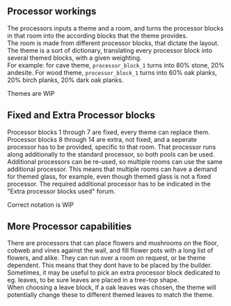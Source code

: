 ## Processor workings
The processors inputs a theme and a room, and turns the processor blocks in that room into the according blocks that the theme provides.  
The room is made from different processor blocks, that dictate the layout.  
The theme is a sort of dictionary, translating every processor block into several themed blocks, with a given weighting.  
For example: for cave theme, `processor_block_1` turns into 80% stone, 20% andesite. For wood theme, `processor_block_1` turns into 60% oak planks, 20% birch planks, 20% dark oak planks.

Themes are WIP


## Fixed and Extra Processor blocks
Processor blocks 1 through 7 are fixed, every theme can replace them.  
Processor blocks 8 through 14 are extra, not fixed, and a seperate processor has to be provided, specific to that room. That processor runs along additionally to the standard processor, so both pools can be used.  
Additional processors can be re-used, so multiple rooms can use the same additional processor. This means that multiple rooms can have a demand for themed glass, for example, even though themed glass is not a fixed processor. The required additional processor has to be indicated in the "Extra processor blocks used" forum.

Correct notation is WIP


## More Processor capabilities
There are processors that can place flowers and mushrooms on the floor, cobweb and vines against the wall, and fill flower pots with a long list of flowers, and alike. They can run over a room on request, or be theme dependent. This means that they dont have to be placed by the builder.  
Sometimes, it may be useful to pick an extra processor block dedicated to eg. leaves, to be sure leaves are placed in a tree-top shape.  
When choosing a leave block, if a oak leaves was chosen, the theme will potentially change these to different themed leaves to match the theme. 
